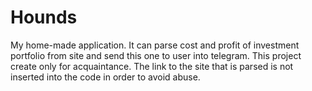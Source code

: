 # Hounds
My home-made application. It can parse cost and profit of investment portfolio from site and send this one to user into telegram. This project create only for acquaintance. The link to the site that is parsed is not inserted into the code in order to avoid abuse.
